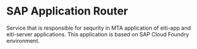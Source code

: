 # SAP Application Router
Service that is responsible for sequrity in MTA application of eiti-app and eiti-server applications. This application is based on SAP Cloud Foundry environment.
